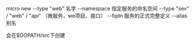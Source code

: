 
micro new --type "web" 名字
    --namespace 指定服务的命名空间
    --type "sev" / "web" / "api" （微服务，we项目，接口）
    --fqdn 服务的正式完整定义
    --alias 别名

会在$GOPATH/src下创建